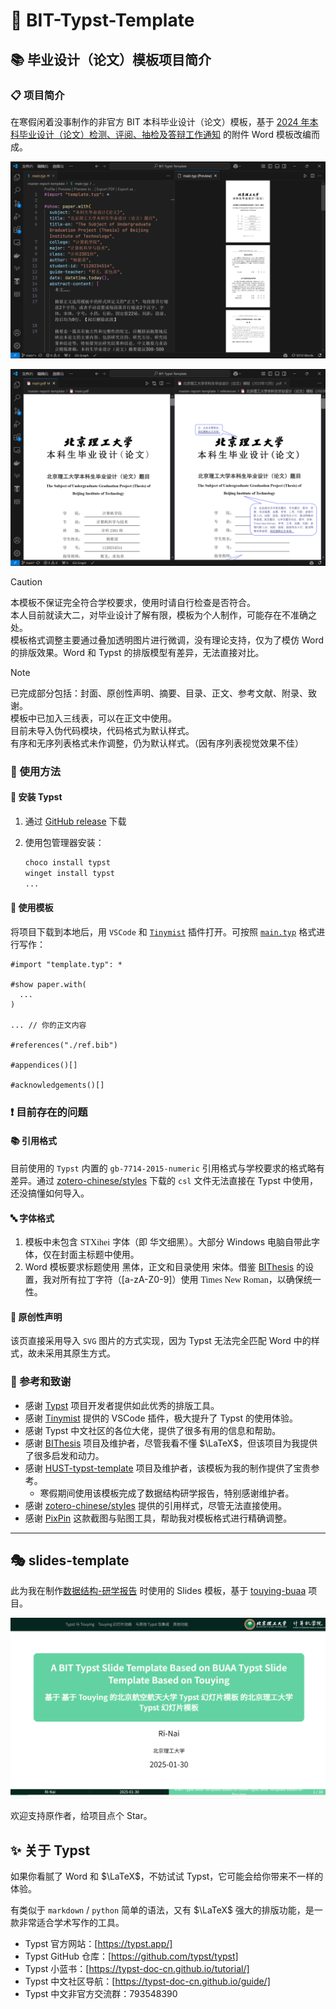 # 📝 BIT-Typst-Template

## 📚 毕业设计（论文）模板项目简介

### 📋 项目简介

在寒假闲着没事制作的非官方 BIT 本科毕业设计（论文）模板，基于 [2024 年本科毕业设计（论文）检测、评阅、抽检及答辩工作通知](https://jwb.bit.edu.cn//tzgg/026420854e704c86a2790948f6dc7034.htm) 的附件 Word 模板改编而成。

![example](docs/assets/example.png)

![contrast](docs/assets/contrast.png)

> [!CAUTION]
> 本模板不保证完全符合学校要求，使用时请自行检查是否符合。 <br>
> 本人目前就读大二，对毕业设计了解有限，模板为个人制作，可能存在不准确之处。 <br>
> 模板格式调整主要通过叠加透明图片进行微调，没有理论支持，仅为了模仿 Word 的排版效果。Word 和 Typst 的排版模型有差异，无法直接对比。

> [!NOTE]
> 已完成部分包括：封面、原创性声明、摘要、目录、正文、参考文献、附录、致谢。 <br>
> 模板中已加入三线表，可以在正文中使用。 <br>
> 目前未导入伪代码模块，代码格式为默认样式。 <br>
> 有序和无序列表格式未作调整，仍为默认样式。（因有序列表视觉效果不佳）

### 🚀 使用方法

#### 💾 安装 Typst

1. 通过 [GitHub release](https://github.com/typst/typst/releases) 下载
2. 使用包管理器安装：

   ```sh
   choco install typst
   winget install typst
   ...
   ```

#### 📖 使用模板

将项目下载到本地后，用 `VSCode` 和 [`Tinymist`](https://Myriad-Dreamin.github.io/tinymist) 插件打开。可按照 [`main.typ`](https://github.com/Ri-Nai/BIT-Typst-Template/blob/main/master-report-template/main.typ) 格式进行写作：

```typst
#import "template.typ": *

#show paper.with(
  ...
)

... // 你的正文内容

#references("./ref.bib")

#appendices()[]

#acknowledgements()[]
```

### ❗ 目前存在的问题

#### 📚 引用格式

目前使用的 `Typst` 内置的 `gb-7714-2015-numeric` 引用格式与学校要求的格式略有差异。通过 [zotero-chinese/styles](https://github.com/zotero-chinese/styles/blob/main/src/beijing-institute-of-technology/beijing-institute-of-technology.csl) 下载的 `csl` 文件无法直接在 Typst 中使用，还没搞懂如何导入。

#### 🔤 字体格式

1. 模板中未包含 <span style="font-family: STXihei">STXihei</span> 字体（即 <span style="font-family: STXihei">华文细黑</span>）。大部分 Windows 电脑自带此字体，仅在封面主标题中使用。
2. Word 模板要求标题使用 <span style="font-family: 黑体">黑体</span>，正文和目录使用 <span style="font-family: 宋体">宋体</span>。借鉴 [BIThesis](https://bithesis.bitnp.net/) 的设置，我对所有拉丁字符（[a-zA-Z0-9]）使用 <span style="font-family: Times New Roman">Times New Roman</span>，以确保统一性。

#### 📝 原创性声明

该页直接采用导入 `SVG` 图片的方式实现，因为 Typst 无法完全匹配 Word 中的样式，故未采用其原生方式。

### 🙏 参考和致谢

- 感谢 [Typst](https://github.com/typst/typst) 项目开发者提供如此优秀的排版工具。
- 感谢 [Tinymist](https://github.com/Myriad-Dreamin/tinymist) 提供的 VSCode 插件，极大提升了 Typst 的使用体验。
- 感谢 Typst 中文社区的各位大佬，提供了很多有用的信息和帮助。
- 感谢 [BIThesis](https://bithesis.bitnp.net/) 项目及维护者，尽管我看不懂 $\LaTeX$，但该项目为我提供了很多启发和动力。
- 感谢 [HUST-typst-template](https://github.com/werifu/HUST-typst-template/) 项目及维护者，该模板为我的制作提供了宝贵参考。
  - 寒假期间使用该模板完成了数据结构研学报告，特别感谢维护者。
- 感谢 [zotero-chinese/styles](https://github.com/zotero-chinese/styles) 提供的引用样式，尽管无法直接使用。
- 感谢 [PixPin](https://www.pixpin.cn/) 这款截图与贴图工具，帮助我对模板格式进行精确调整。
---

## 🎭 slides-template

此为我在制作[数据结构-研学报告](https://github.com/Ri-Nai/BIT-Lexue-Code/blob/main/Data-Structure/Research-Report/1120231313-%E6%B1%87%E6%8A%A5.typ) 时使用的 Slides 模板，基于 [touying-buaa](https://github.com/Coekjan/touying-buaa) 项目。

![example](docs/assets/example-touying.png)

欢迎支持原作者，给项目点个 Star。
## ✨ 关于 Typst

如果你看腻了 Word 和 $\LaTeX$，不妨试试 Typst，它可能会给你带来不一样的体验。

有类似于 `markdown` / `python` 简单的语法，又有 $\LaTeX$ 强大的排版功能，是一款非常适合学术写作的工具。


- Typst 官方网站：[https://typst.app/]
- Typst GitHub 仓库：[https://github.com/typst/typst]
- Typst 小蓝书：[https://typst-doc-cn.github.io/tutorial/]
- Typst 中文社区导航：[https://typst-doc-cn.github.io/guide/]
- Typst 中文非官方交流群：793548390
